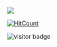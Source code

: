 ![](https://github-profile-summary-cards.vercel.app/api/cards/profile-details?username=vladmandic&theme=tokyonight)

[![HitCount](https://hits.dwyl.com/vladmandic/vladmandic.svg?style=flat-square)](http://hits.dwyl.com/vladmandic/human)

![visitor badge](https://visitor-badge.glitch.me/badge?page_id=vladmandic.human)

